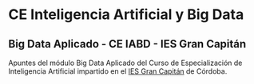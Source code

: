 # CE Inteligencia Artificial y Big Data

## Big Data Aplicado - CE IABD - IES Gran Capitán

Apuntes del módulo Big Data Aplicado del Curso de Especialización de Inteligencia Artificial impartido en el [IES Gran Capitán]([https://](https://www.iesgrancapitan.org/)) de Córdoba.
